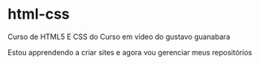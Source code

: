 # html-css
 Curso de HTML5 E CSS do Curso em vídeo do gustavo guanabara

Estou apprendendo a criar sites e agora vou gerenciar meus repositórios